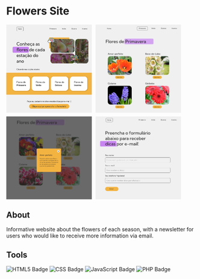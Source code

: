 <h1>Flowers Site </h1>
<div style="display: flex; gap: 10px;">
    <img src="https://github.com/michelekluck/flowers-site/blob/main/img/Captura%20de%20tela%202025-01-28%20132005.png" alt="1" width="45%">
    <img src="https://github.com/michelekluck/flowers-site/blob/main/img/Captura%20de%20tela%202025-01-28%20132023.png" alt="2" width="45%">
</div>
<div style="display: flex; gap: 10px; margin-top: 10px;">
    <img src="https://github.com/michelekluck/flowers-site/blob/main/img/Captura%20de%20tela%202025-01-28%20132036.png" alt="3" width="45%">
    <img src="https://github.com/michelekluck/flowers-site/blob/main/img/Captura%20de%20tela%202025-01-28%20132049.png" alt="4" width="45%">
</div>
<h2>About</h2>
<p>Informative website about the flowers of each season, with a newsletter for users who would like to receive more information via email.</p>
<h2>Tools</h2>
<img src="https://img.shields.io/badge/html5-%23E34F26.svg?style=for-the-badge&logo=html5&logoColor=white" alt="HTML5 Badge">
<img src="https://img.shields.io/badge/css-%231572B6.svg?style=for-the-badge&logo=css3&logoColor=white" alt="CSS Badge">
<img src="https://img.shields.io/badge/javascript-%23F7DF1E.svg?style=for-the-badge&logo=javascript&logoColor=black" alt="JavaScript Badge">
<img src="https://img.shields.io/badge/php-%234F5D95.svg?style=for-the-badge&logo=php&logoColor=white" alt="PHP Badge"> 
